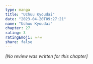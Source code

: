```yaml
---
type: manga
title: "Uchuu Kyoudai"
date: "2023-04-20T09:27:21"
name: "Uchuu Kyoudai"
chapter: 27
rating: 3
ratingEmoji: ⭐️⭐️⭐️
share: false
---
```


_[No review was written for this chapter]_
